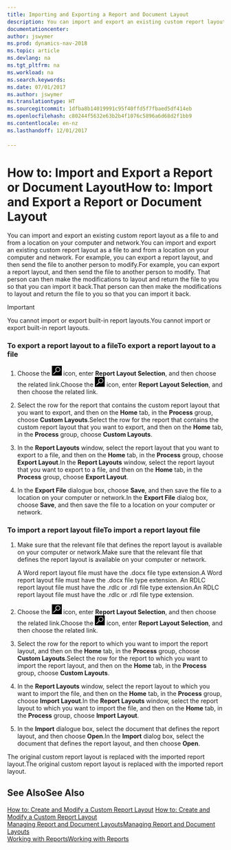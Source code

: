 ```yaml
---
title: Importing and Exporting a Report and Document Layout
description: You can import and export an existing custom report layout as a file to and from a location on your computer and network.
documentationcenter: 
author: jswymer
ms.prod: dynamics-nav-2018
ms.topic: article
ms.devlang: na
ms.tgt_pltfrm: na
ms.workload: na
ms.search.keywords: 
ms.date: 07/01/2017
ms.author: jswymer
ms.translationtype: HT
ms.sourcegitcommit: 1dfba8b14019991c95f40ffd5f7fbaed5df414eb
ms.openlocfilehash: c80244f5632e63b2b4f1076c5896a6d68d2f1bb9
ms.contentlocale: en-nz
ms.lasthandoff: 12/01/2017

---
```

# <a name="how-to-import-and-export-a-report-or-document-layout"></a><span data-ttu-id="c16a9-103">How to: Import and Export a Report or Document Layout</span><span class="sxs-lookup"><span data-stu-id="c16a9-103">How to: Import and Export a Report or Document Layout</span></span>
<span data-ttu-id="c16a9-104">You can import and export an existing custom report layout as a file to and from a location on your computer and network.</span><span class="sxs-lookup"><span data-stu-id="c16a9-104">You can import and export an existing custom report layout as a file to and from a location on your computer and network.</span></span> <span data-ttu-id="c16a9-105">For example, you can export a report layout, and then send the file to another person to modify.</span><span class="sxs-lookup"><span data-stu-id="c16a9-105">For example, you can export a report layout, and then send the file to another person to modify.</span></span> <span data-ttu-id="c16a9-106">That person can then make the modifications to layout and return the file to you so that you can import it back.</span><span class="sxs-lookup"><span data-stu-id="c16a9-106">That person can then make the modifications to layout and return the file to you so that you can import it back.</span></span>  
  
> [!IMPORTANT]  
>  <span data-ttu-id="c16a9-107">You cannot import or export built-in report layouts.</span><span class="sxs-lookup"><span data-stu-id="c16a9-107">You cannot import or export built-in report layouts.</span></span>  
  
### <a name="to-export-a-report-layout-to-a-file"></a><span data-ttu-id="c16a9-108">To export a report layout to a file</span><span class="sxs-lookup"><span data-stu-id="c16a9-108">To export a report layout to a file</span></span>  
  
1.  <span data-ttu-id="c16a9-109">Choose the ![Search for Page or Report](media/ui-search/search_small.png "Search for Page or Report icon") icon, enter **Report Layout Selection**, and then choose the related link.</span><span class="sxs-lookup"><span data-stu-id="c16a9-109">Choose the ![Search for Page or Report](media/ui-search/search_small.png "Search for Page or Report icon") icon, enter **Report Layout Selection**, and then choose the related link.</span></span>  
  
2.  <span data-ttu-id="c16a9-110">Select the row for the report that contains the custom report layout that you want to export, and then on the **Home** tab, in the **Process** group, choose **Custom Layouts**.</span><span class="sxs-lookup"><span data-stu-id="c16a9-110">Select the row for the report that contains the custom report layout that you want to export, and then on the **Home** tab, in the **Process** group, choose **Custom Layouts**.</span></span>  
  
3.  <span data-ttu-id="c16a9-111">In the **Report Layouts** window, select the report layout that you want to export to a file, and then on the **Home** tab, in the **Process** group, choose **Export Layout**.</span><span class="sxs-lookup"><span data-stu-id="c16a9-111">In the **Report Layouts** window, select the report layout that you want to export to a file, and then on the **Home** tab, in the **Process** group, choose **Export Layout**.</span></span>  
  
4.  <span data-ttu-id="c16a9-112">In the **Export File** dialogue box, choose **Save**, and then save the file to a location on your computer or network.</span><span class="sxs-lookup"><span data-stu-id="c16a9-112">In the **Export File** dialog box, choose **Save**, and then save the file to a location on your computer or network.</span></span>  
  
### <a name="to-import-a-report-layout-file"></a><span data-ttu-id="c16a9-113">To import a report layout file</span><span class="sxs-lookup"><span data-stu-id="c16a9-113">To import a report layout file</span></span>  
  
1.  <span data-ttu-id="c16a9-114">Make sure that the relevant file that defines the report layout is available on your computer or network.</span><span class="sxs-lookup"><span data-stu-id="c16a9-114">Make sure that the relevant file that defines the report layout is available on your computer or network.</span></span>  
  
     <span data-ttu-id="c16a9-115">A Word report layout file must have the .docx file type extension.</span><span class="sxs-lookup"><span data-stu-id="c16a9-115">A Word report layout file must have the .docx file type extension.</span></span> <span data-ttu-id="c16a9-116">An RDLC report layout file must have the .rdlc or .rdl file type extension.</span><span class="sxs-lookup"><span data-stu-id="c16a9-116">An RDLC report layout file must have the .rdlc or .rdl file type extension.</span></span>  
  
2.  <span data-ttu-id="c16a9-117">Choose the ![Search for Page or Report](media/ui-search/search_small.png "Search for Page or Report icon") icon, enter **Report Layout Selection**, and then choose the related link.</span><span class="sxs-lookup"><span data-stu-id="c16a9-117">Choose the ![Search for Page or Report](media/ui-search/search_small.png "Search for Page or Report icon") icon, enter **Report Layout Selection**, and then choose the related link.</span></span>  
  
3.  <span data-ttu-id="c16a9-118">Select the row for the report to which you want to import the report layout, and then on the **Home** tab, in the **Process** group, choose **Custom Layouts**.</span><span class="sxs-lookup"><span data-stu-id="c16a9-118">Select the row for the report to which you want to import the report layout, and then on the **Home** tab, in the **Process** group, choose **Custom Layouts**.</span></span>  
  
4.  <span data-ttu-id="c16a9-119">In the **Report Layouts** window, select the report layout to which you want to import the file, and then on the **Home** tab, in the **Process** group, choose **Import Layout**.</span><span class="sxs-lookup"><span data-stu-id="c16a9-119">In the **Report Layouts** window, select the report layout to which you want to import the file, and then on the **Home** tab, in the **Process** group, choose **Import Layout**.</span></span>  
  
5.  <span data-ttu-id="c16a9-120">In the **Import** dialogue box, select the document that defines the report layout, and then choose **Open**.</span><span class="sxs-lookup"><span data-stu-id="c16a9-120">In the **Import** dialog box, select the document that defines the report layout, and then choose **Open**.</span></span>  
  
 <span data-ttu-id="c16a9-121">The original custom report layout is replaced with the imported report layout.</span><span class="sxs-lookup"><span data-stu-id="c16a9-121">The original custom report layout is replaced with the imported report layout.</span></span>  
  
## <a name="see-also"></a><span data-ttu-id="c16a9-122">See Also</span><span class="sxs-lookup"><span data-stu-id="c16a9-122">See Also</span></span>  
 <span data-ttu-id="c16a9-123">[How to: Create and Modify a Custom Report Layout](ui-how-create-custom-report-layout.md) </span><span class="sxs-lookup"><span data-stu-id="c16a9-123">[How to: Create and Modify a Custom Report Layout](ui-how-create-custom-report-layout.md) </span></span>  
 [<span data-ttu-id="c16a9-124">Managing Report and Document Layouts</span><span class="sxs-lookup"><span data-stu-id="c16a9-124">Managing Report and Document Layouts</span></span>](ui-manage-report-layouts.md)  
 [<span data-ttu-id="c16a9-125">Working with Reports</span><span class="sxs-lookup"><span data-stu-id="c16a9-125">Working with Reports</span></span>](ui-work-report.md)    
